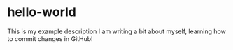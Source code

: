 # hello-world
This is my example description
I am writing a bit about myself, learning how to commit changes in GitHub!
